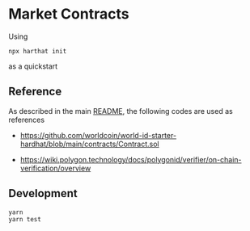 # Market Contracts

Using

```
npx harthat init
```

as a quickstart

## Reference

As described in the main [README](../../README.md), the following codes are used as references

- https://github.com/worldcoin/world-id-starter-hardhat/blob/main/contracts/Contract.sol

- https://wiki.polygon.technology/docs/polygonid/verifier/on-chain-verification/overview

## Development

```
yarn
yarn test
```
